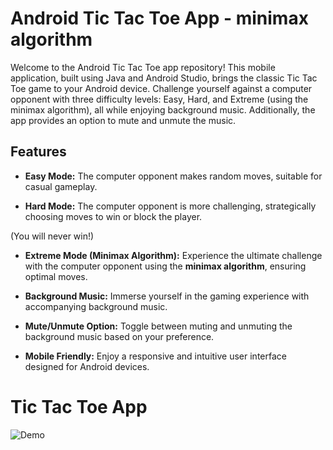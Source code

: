 # Android Tic Tac Toe App - minimax algorithm

Welcome to the Android Tic Tac Toe app repository! This mobile application, built using Java and Android Studio, brings the classic Tic Tac Toe game to your Android device. Challenge yourself against a computer opponent with three difficulty levels: Easy, Hard, and Extreme (using the minimax algorithm), all while enjoying background music. Additionally, the app provides an option to mute and unmute the music.

## Features

- **Easy Mode:** The computer opponent makes random moves, suitable for casual gameplay.
  
- **Hard Mode:** The computer opponent is more challenging, strategically choosing moves to win or block the player.

(You will never win!)
- **Extreme Mode (Minimax Algorithm):** Experience the ultimate challenge with the computer opponent using the __minimax algorithm__, ensuring optimal moves.

- **Background Music:** Immerse yourself in the gaming experience with accompanying background music.

- **Mute/Unmute Option:** Toggle between muting and unmuting the background music based on your preference.

- **Mobile Friendly:** Enjoy a responsive and intuitive user interface designed for Android devices.

# Tic Tac Toe App

![Demo](https://github.com/ndvp39/TicTacToe_AndroidApp/raw/master/gif_readme.gif)

